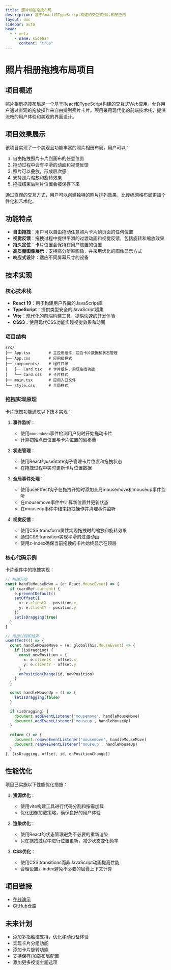 ```yaml
---
title: 照片相册拖拽布局
description: 基于React和TypeScript构建的交互式照片相册应用
layout: doc
sidebar: auto
head:
  - - meta
    - name: sidebar
      content: "true"
---
```


# 照片相册拖拽布局项目

## 项目概述

照片相册拖拽布局是一个基于React和TypeScript构建的交互式Web应用，允许用户通过直观的拖放操作来自由排列照片卡片。项目采用现代化的前端技术栈，提供流畅的用户体验和美观的界面设计。

## 项目效果展示

该项目实现了一个美观且功能丰富的照片相册布局，用户可以：

1. 自由拖拽照片卡片到画布的任意位置
2. 拖动过程中会有平滑的动画和视觉反馈
3. 照片可以叠放，形成层次感
4. 支持照片缩放和旋转效果
5. 拖拽结束后照片位置会被保存下来

通过直观的交互方式，用户可以创建独特的照片排列效果，比传统网格布局更加个性化和艺术化。

## 功能特点

- **自由拖拽**：用户可以自由拖动任意照片卡片到页面的任何位置
- **视觉反馈**：拖拽过程中提供平滑的过渡动画和视觉反馈，包括旋转和缩放效果
- **持久定位**：卡片位置会保持在用户放置的位置
- **高质量图像展示**：支持高分辨率图像，并采用优化的图像显示方式
- **响应式设计**：适应不同屏幕尺寸的设备

## 技术实现

### 核心技术栈

- **React 19**：用于构建用户界面的JavaScript库
- **TypeScript**：提供类型安全的JavaScript超集
- **Vite**：现代化的前端构建工具，提供快速的开发体验
- **CSS3**：使用现代CSS功能实现视觉效果和动画

### 项目结构

```
src/
├── App.tsx        # 主应用组件，包含卡片数据和状态管理
├── App.css        # 应用级样式
├── components/    # 组件目录
│   ├── Card.tsx   # 卡片组件，实现拖拽功能
│   └── Card.css   # 卡片样式
├── main.tsx       # 应用入口文件
└── style.css      # 全局样式
```

### 拖拽实现原理

卡片拖拽功能通过以下技术实现：

1. **事件监听**：
   - 使用`mousedown`事件检测用户何时开始拖动卡片
   - 计算初始点击位置与卡片位置的偏移量

2. **状态管理**：
   - 使用React的useState钩子管理卡片位置和拖拽状态
   - 在拖拽过程中实时更新卡片位置数据

3. **全局事件处理**：
   - 使用useEffect钩子在拖拽开始时添加全局mousemove和mouseup事件监听
   - 在mousemove事件中计算新位置并更新状态
   - 在mouseup事件中结束拖拽操作并清理事件监听

4. **视觉反馈**：
   - 使用CSS transform属性实现拖拽时的缩放和旋转效果
   - 通过CSS transition实现平滑的过渡动画
   - 使用z-index确保当前拖拽的卡片始终显示在顶层

### 核心代码示例

卡片组件中的拖拽实现：

```typescript
// 拖拽开始
const handleMouseDown = (e: React.MouseEvent) => {
  if (cardRef.current) {
    e.preventDefault()
    setOffset({
      x: e.clientX - position.x,
      y: e.clientY - position.y
    })
    setIsDragging(true)
  }
}

// 拖拽过程和结束
useEffect(() => {
  const handleMouseMove = (e: globalThis.MouseEvent) => {
    if (isDragging) {
      const newPosition = {
        x: e.clientX - offset.x,
        y: e.clientY - offset.y
      }
      onPositionChange(id, newPosition)
    }
  }

  const handleMouseUp = () => {
    setIsDragging(false)
  }

  if (isDragging) {
    document.addEventListener('mousemove', handleMouseMove)
    document.addEventListener('mouseup', handleMouseUp)
  }

  return () => {
    document.removeEventListener('mousemove', handleMouseMove)
    document.removeEventListener('mouseup', handleMouseUp)
  }
}, [isDragging, offset, id, onPositionChange])
```

## 性能优化

项目已实施以下性能优化措施：

1. **资源优化**：
   - 使用vite构建工具进行代码分割和按需加载
   - 优化图像加载策略，确保良好的用户体验

2. **渲染优化**：
   - 使用React的状态管理避免不必要的重新渲染
   - 只在拖拽过程中进行位置更新，减少状态变化频率

3. **CSS优化**：
   - 使用CSS transitions而非JavaScript动画提高性能
   - 合理设置z-index避免不必要的层叠上下文计算

## 项目链接

- [在线演示](https://drag-and-drop-layout.vercel.app/)
- [GitHub仓库](https://github.com/Youzmiao/Drag-and-drop-layout)

## 未来计划

- 添加多指触控支持，优化移动设备体验
- 实现卡片分组功能
- 添加卡片旋转功能
- 支持保存/加载布局配置
- 添加更多视觉主题选项 